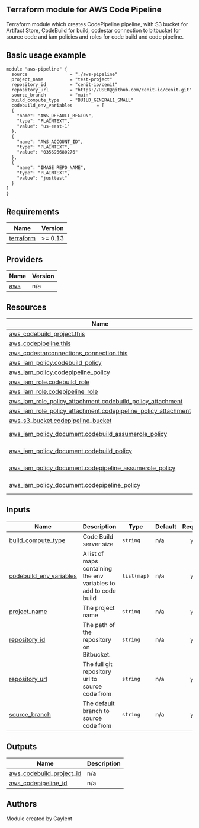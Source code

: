 ## Terraform module for AWS Code Pipeline

Terraform module which creates CodePipeline pipeline, with S3 bucket for Artifact Store, CodeBuild for build, codestar connection to bitbucket for source code and iam policies and roles for code build and code pipeline.


## Basic usage example

```hcl
module "aws-pipeline" {
  source                = "./aws-pipeline"
  project_name          = "test-project"
  repository_id         = "cenit-io/cenit"
  repository_url        = "https://USER@github.com/cenit-io/cenit.git"
  source_branch         = "main"
  build_compute_type    = "BUILD_GENERAL1_SMALL"
  codebuild_env_variables         = [
  {
    "name": "AWS_DEFAULT_REGION",
    "type": "PLAINTEXT",
    "value": "us-east-1"
  },
  {
    "name": "AWS_ACCOUNT_ID",
    "type": "PLAINTEXT",
    "value": "035696680276"
  },
  {
    "name": "IMAGE_REPO_NAME",
    "type": "PLAINTEXT",
    "value": "justtest"
  }
]
}             
```

## Requirements

| Name | Version |
|------|---------|
| <a name="requirement_terraform"></a> [terraform](#requirement\_terraform) | >= 0.13 |

## Providers

| Name | Version |
|------|---------|
| <a name="provider_aws"></a> [aws](#provider\_aws) | n/a |

## Resources

| Name | Type |
|------|------|
| [aws_codebuild_project.this](https://registry.terraform.io/providers/hashicorp/aws/latest/docs/resources/codebuild_project) | resource |
| [aws_codepipeline.this](https://registry.terraform.io/providers/hashicorp/aws/latest/docs/resources/codepipeline) | resource |
| [aws_codestarconnections_connection.this](https://registry.terraform.io/providers/hashicorp/aws/latest/docs/resources/codestarconnections_connection) | resource |
| [aws_iam_policy.codebuild_policy](https://registry.terraform.io/providers/hashicorp/aws/latest/docs/resources/iam_policy) | resource |
| [aws_iam_policy.codepipeline_policy](https://registry.terraform.io/providers/hashicorp/aws/latest/docs/resources/iam_policy) | resource |
| [aws_iam_role.codebuild_role](https://registry.terraform.io/providers/hashicorp/aws/latest/docs/resources/iam_role) | resource |
| [aws_iam_role.codepipeline_role](https://registry.terraform.io/providers/hashicorp/aws/latest/docs/resources/iam_role) | resource |
| [aws_iam_role_policy_attachment.codebuild_policy_attachment](https://registry.terraform.io/providers/hashicorp/aws/latest/docs/resources/iam_role_policy_attachment) | resource |
| [aws_iam_role_policy_attachment.codepipeline_policy_attachment](https://registry.terraform.io/providers/hashicorp/aws/latest/docs/resources/iam_role_policy_attachment) | resource |
| [aws_s3_bucket.codepipeline_bucket](https://registry.terraform.io/providers/hashicorp/aws/latest/docs/resources/s3_bucket) | resource |
| [aws_iam_policy_document.codebuild_assumerole_policy](https://registry.terraform.io/providers/hashicorp/aws/latest/docs/data-sources/iam_policy_document) | data source |
| [aws_iam_policy_document.codebuild_policy](https://registry.terraform.io/providers/hashicorp/aws/latest/docs/data-sources/iam_policy_document) | data source |
| [aws_iam_policy_document.codepipeline_assumerole_policy](https://registry.terraform.io/providers/hashicorp/aws/latest/docs/data-sources/iam_policy_document) | data source |
| [aws_iam_policy_document.codepipeline_policy](https://registry.terraform.io/providers/hashicorp/aws/latest/docs/data-sources/iam_policy_document) | data source |

## Inputs

| Name | Description | Type | Default | Required |
|------|-------------|------|---------|:--------:|
| <a name="input_build_compute_type"></a> [build\_compute\_type](#input\_build\_compute\_type) | Code Build server size | `string` | n/a | yes |
| <a name="input_codebuild_env_variables"></a> [codebuild\_env\_variables](#input\_env\_variables) | A list of maps containing the env variables to add to code build | `list(map)` | n/a | yes |
| <a name="input_project_name"></a> [project\_name](#input\_project\_name) | The project name | `string` | n/a | yes |
| <a name="input_repository_id"></a> [repository\_id](#input\_repository\_id) | The path of the repository on Bitbucket. | `string` | n/a | yes |
| <a name="input_repository_url"></a> [repository\_url](#input\_repository\_url) | The full git repository url to source code from | `string` | n/a | yes |
| <a name="input_source_branch"></a> [source\_branch](#input\_source\_branch) | The default branch to source code from | `string` | n/a | yes |

## Outputs

| Name | Description |
|------|-------------|
| <a name="output_aws_codebuild_project_id"></a> [aws\_codebuild\_project\_id](#output\_aws\_codebuild\_project\_id) | n/a |
| <a name="output_aws_codepipeline_id"></a> [aws\_codepipeline\_id](#output\_aws\_codepipeline\_id) | n/a |

## Authors

Module created by Caylent 
